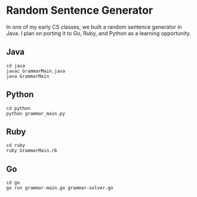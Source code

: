 Random Sentence Generator
=========================

In one of my early CS classes, we built a random sentence generator in Java. I plan on porting it to Go, Ruby, and Python as a learning opportunity.


Java
----
```
cd java
javac GrammarMain.java
java GrammarMain
```


Python
------
```
cd python
python grammar_main.py
```


Ruby
----
```
cd ruby
ruby GrammarMain.rb
```


Go
--
```
cd go
go run grammar-main.go grammar-solver.go
```
